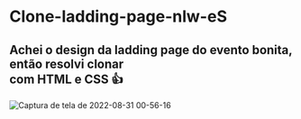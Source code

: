 # Clone-ladding-page-nlw-eS

## Achei o design da ladding page do evento bonita, então resolvi clonar <br> com HTML e CSS 👍

![Captura de tela de 2022-08-31 00-56-16](https://user-images.githubusercontent.com/92071360/187604721-70f25102-ad23-46f2-80ca-dedc707abfbf.png)
